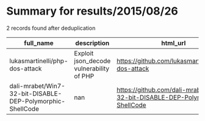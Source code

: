 
# Summary for results/2015/08/26
    
2 records found after deduplication

| full_name | description | html_url | matched_list | matched_count | pushed_at | size | stargazers_count | language | forks_count | vul_ids |
|-----------------------------------------------------------|------------------------------------------|------------------------------------------------------------------------------|----------------|-----------------|---------------------------|--------|--------------------|------------|---------------|-----------|
| lukasmartinelli/php-dos-attack | Exploit json_decode vulnerability of PHP | https://github.com/lukasmartinelli/php-dos-attack | ['exploit'] | 1 | 2015-08-26 16:38:29+00:00 | 580 | 30 | PHP | 6 | [] |
| dali-mrabet/Win7-32-bit-DISABLE-DEP-Polymorphic-ShellCode | nan | https://github.com/dali-mrabet/Win7-32-bit-DISABLE-DEP-Polymorphic-ShellCode | ['shellcode'] | 1 | 2015-08-26 13:06:19+00:00 | 168 | 0 | C | 1 | [] |

